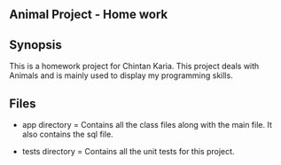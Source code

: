 ## Animal Project - Home work

## Synopsis

This is a homework project for Chintan Karia. This project deals with Animals and is mainly used to display my programming skills.

## Files

- app directory = Contains all the class files along with the main file. It also contains the sql file.

- tests directory = Contains all the unit tests for this project.

